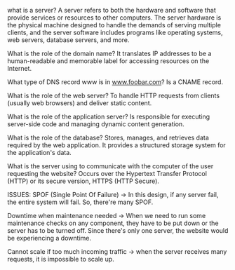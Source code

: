what is a server?
A server refers to both the hardware and software that provide services or resources to other computers. The server hardware is the physical machine designed to handle the demands of serving multiple clients, and the server software includes programs like operating systems, web servers, database servers, and more.

What is the role of the domain name?
It translates IP addresses to be a human-readable and memorable label for accessing resources on the Internet.

What type of DNS record www is in www.foobar.com?
Is a CNAME record.

What is the role of the web server?
To handle HTTP requests from clients (usually web browsers) and deliver static content.

What is the role of the application server?
Is responsible for executing server-side code and managing dynamic content generation.

What is the role of the database?
Stores, manages, and retrieves data required by the web application. It provides a structured storage system for the application's data.

What is the server using to communicate with the computer of the user requesting the website?
Occurs over the Hypertext Transfer Protocol (HTTP) or its secure version, HTTPS (HTTP Secure).


ISSUES:
SPOF (Single Point Of Failure) -> In this design, if any server fail, the entire system will fail. So, there're many SPOF.

Downtime when maintenance needed -> When we need to run some maintenance checks on any component, they have to be put down or the server has to be turned off. Since there's only one server, the website would be experiencing a downtime.

Cannot scale if too much incoming traffic -> when the server receives many requests, it is impossible to scale up.
